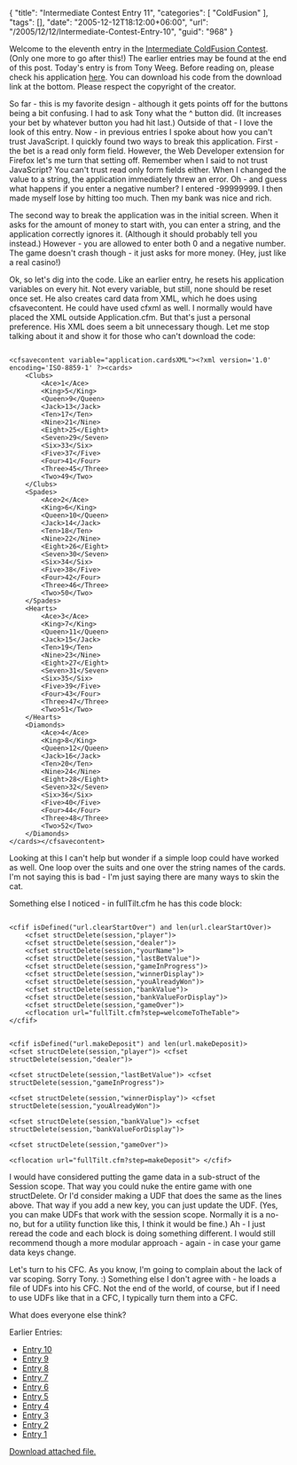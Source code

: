 {
	"title": "Intermediate Contest Entry 11",
	"categories": [
		"ColdFusion"
	],
	"tags": [],
	"date": "2005-12-12T18:12:00+06:00",
	"url": "/2005/12/12/Intermediate-Contest-Entry-10",
	"guid": "968"
}

Welcome to the eleventh entry in the <a href="http://ray.camdenfamily.com/index.cfm/2005/10/30/Intermediate-ColdFusion-Contest">Intermediate ColdFusion Contest</a>. (Only one more to go after this!) The earlier entries may be found at the end of this post. Today's entry is from Tony Weeg. Before reading on, please check his application <a href="http://ray.camdenfamily.com/demos/contest2/weeg">here</a>. You can download his code from the download link at the bottom. Please respect the copyright of the creator.
<!--more-->
So far - this is my favorite design - although it gets points off for the buttons being a bit confusing. I had to ask Tony what the ^ button did. (It increases your bet by whatever button you had hit last.) Outside of that - I love the look of this entry. Now - in previous entries I spoke about how you can't trust JavaScript. I quickly found two ways to break this application. First - the bet is a read only form field. However, the Web Developer extension for Firefox let's me turn that setting off. Remember when I said to not trust JavaScript? You can't trust read only form fields either. When I changed the value to a string, the application immediately threw an error. Oh - and guess what happens if you enter a negative number? I entered -99999999. I then made myself lose by hitting too much. Then my bank was nice and rich. 

The second way to break the application was in the initial screen. When it asks for the amount of money to start with, you can enter a string, and the application correctly ignores it. (Although it should probably tell you instead.) However - you are allowed to enter both 0 and a negative number. The game doesn't crash though - it just asks for more money. (Hey, just like a real casino!)

Ok, so let's dig into the code. Like an earlier entry, he resets his application variables on every hit. Not every variable, but still, none should be reset once set. He also creates card data from XML, which he does using cfsavecontent. He could have used cfxml as well. I normally would have placed the XML outside Application.cfm. But that's just a personal preference. His XML does seem a bit unnecessary though. Let me stop talking about it and show it for those who can't download the code:

<code>
&lt;cfsavecontent variable="application.cardsXML"&gt;&lt;?xml version='1.0' encoding='ISO-8859-1' ?&gt;&lt;cards&gt;
	&lt;Clubs&gt;
		&lt;Ace&gt;1&lt;/Ace&gt;
		&lt;King&gt;5&lt;/King&gt;
		&lt;Queen&gt;9&lt;/Queen&gt;		
		&lt;Jack&gt;13&lt;/Jack&gt;				
		&lt;Ten&gt;17&lt;/Ten&gt;
		&lt;Nine&gt;21&lt;/Nine&gt;
		&lt;Eight&gt;25&lt;/Eight&gt;
		&lt;Seven&gt;29&lt;/Seven&gt;
		&lt;Six&gt;33&lt;/Six&gt;
		&lt;Five&gt;37&lt;/Five&gt;
		&lt;Four&gt;41&lt;/Four&gt;
		&lt;Three&gt;45&lt;/Three&gt;
		&lt;Two&gt;49&lt;/Two&gt;
	&lt;/Clubs&gt;
	&lt;Spades&gt;
		&lt;Ace&gt;2&lt;/Ace&gt;
		&lt;King&gt;6&lt;/King&gt;
		&lt;Queen&gt;10&lt;/Queen&gt;		
		&lt;Jack&gt;14&lt;/Jack&gt;				
		&lt;Ten&gt;18&lt;/Ten&gt;
		&lt;Nine&gt;22&lt;/Nine&gt;
		&lt;Eight&gt;26&lt;/Eight&gt;
		&lt;Seven&gt;30&lt;/Seven&gt;
		&lt;Six&gt;34&lt;/Six&gt;
		&lt;Five&gt;38&lt;/Five&gt;
		&lt;Four&gt;42&lt;/Four&gt;
		&lt;Three&gt;46&lt;/Three&gt;
		&lt;Two&gt;50&lt;/Two&gt;
	&lt;/Spades&gt;
	&lt;Hearts&gt;
		&lt;Ace&gt;3&lt;/Ace&gt;
		&lt;King&gt;7&lt;/King&gt;
		&lt;Queen&gt;11&lt;/Queen&gt;		
		&lt;Jack&gt;15&lt;/Jack&gt;				
		&lt;Ten&gt;19&lt;/Ten&gt;
		&lt;Nine&gt;23&lt;/Nine&gt;
		&lt;Eight&gt;27&lt;/Eight&gt;
		&lt;Seven&gt;31&lt;/Seven&gt;
		&lt;Six&gt;35&lt;/Six&gt;
		&lt;Five&gt;39&lt;/Five&gt;
		&lt;Four&gt;43&lt;/Four&gt;
		&lt;Three&gt;47&lt;/Three&gt;
		&lt;Two&gt;51&lt;/Two&gt;
	&lt;/Hearts&gt;		
	&lt;Diamonds&gt;
		&lt;Ace&gt;4&lt;/Ace&gt;
		&lt;King&gt;8&lt;/King&gt;
		&lt;Queen&gt;12&lt;/Queen&gt;		
		&lt;Jack&gt;16&lt;/Jack&gt;				
		&lt;Ten&gt;20&lt;/Ten&gt;
		&lt;Nine&gt;24&lt;/Nine&gt;
		&lt;Eight&gt;28&lt;/Eight&gt;
		&lt;Seven&gt;32&lt;/Seven&gt;
		&lt;Six&gt;36&lt;/Six&gt;
		&lt;Five&gt;40&lt;/Five&gt;
		&lt;Four&gt;44&lt;/Four&gt;
		&lt;Three&gt;48&lt;/Three&gt;
		&lt;Two&gt;52&lt;/Two&gt;
	&lt;/Diamonds&gt;			
&lt;/cards&gt;&lt;/cfsavecontent&gt;</code>

Looking at this I can't help but wonder if a simple loop could have worked as well. One loop over the suits and one over the string names of the cards. I'm not saying this is bad - I'm just saying there are many ways to skin the cat. 

Something else I noticed - in fullTilt.cfm he has this code block:

<code>
&lt;cfif isDefined("url.clearStartOver") and len(url.clearStartOver)&gt;
	&lt;cfset structDelete(session,"player")&gt;
	&lt;cfset structDelete(session,"dealer")&gt;		
	&lt;cfset structDelete(session,"yourName")&gt;			
	&lt;cfset structDelete(session,"lastBetValue")&gt;
	&lt;cfset structDelete(session,"gameInProgress")&gt;	
	&lt;cfset structDelete(session,"winnerDisplay")&gt;	
	&lt;cfset structDelete(session,"youAlreadyWon")&gt;		
	&lt;cfset structDelete(session,"bankValue")&gt;	
	&lt;cfset structDelete(session,"bankValueForDisplay")&gt;			
	&lt;cfset structDelete(session,"gameOver")&gt;				
	&lt;cflocation url="fullTilt.cfm?step=welcomeToTheTable"&gt;
&lt;/cfif&gt;

&lt;cfif isDefined("url.makeDeposit") and len(url.makeDeposit)&gt;
	&lt;cfset structDelete(session,"player")&gt;
	&lt;cfset structDelete(session,"dealer")&gt;		
	&lt;cfset structDelete(session,"lastBetValue")&gt;
	&lt;cfset structDelete(session,"gameInProgress")&gt;	
	&lt;cfset structDelete(session,"winnerDisplay")&gt;	
	&lt;cfset structDelete(session,"youAlreadyWon")&gt;		
	&lt;cfset structDelete(session,"bankValue")&gt;	
	&lt;cfset structDelete(session,"bankValueForDisplay")&gt;			
	&lt;cfset structDelete(session,"gameOver")&gt;				
	&lt;cflocation url="fullTilt.cfm?step=makeDeposit"&gt;
&lt;/cfif&gt;
</code>

I would have considered putting the game data in a sub-struct of the Session scope. That way you could nuke the entire game with one structDelete. Or I'd consider making a UDF that does the same as the lines above. That way if you add a new key, you can just update the UDF. (Yes, you can make UDFs that work with the session scope. Normally it is a no-no, but for a utility function like this, I think it would be fine.) Ah - I just reread the code and each block is doing something different. I would still recommend though a more modular approach - again - in case your game data keys change. 

Let's turn to his CFC. As you know, I'm going to complain about the lack of var scoping. Sorry Tony. :) Something else I don't agree with - he loads a file of UDFs into his CFC. Not the end of the world, of course, but if I need to use UDFs like that in a CFC, I typically turn them into a CFC.

What does everyone else think?

Earlier Entries:
<ul>
<li><a href="http://ray.camdenfamily.com/index.cfm/2005/12/9/Intermediate-Contest-Entry-10">Entry 10</a>
<li><a href="http://ray.camdenfamily.com/index.cfm/2005/12/7/Intermediate-Contest-Entry-9">Entry 9</a>
<li><a href="http://ray.camdenfamily.com/index.cfm/2005/12/1/Intermediate-Contest-Entry-8">Entry 8</a>
<li><a href="http://ray.camdenfamily.com/index.cfm/2005/11/29/Intermediate-Contest-Entry-7">Entry 7</a>
<li><a href="http://ray.camdenfamily.com/index.cfm/2005/11/28/Intermediate-Contest-Entry-6">Entry 6</a>
<li><a href="http://ray.camdenfamily.com/index.cfm/2005/11/23/Intermediate-Contest-Entry-4">Entry 5</a>
<li><a href="http://ray.camdenfamily.com/index.cfm/2005/11/21/Intermediate-Contest-Entry-4">Entry 4</a>
<li><a href="http://ray.camdenfamily.com/index.cfm/2005/11/18/Intermedia-Contest-Entry-3">Entry 3</a>
<li><a href="http://ray.camdenfamily.com/index.cfm/2005/11/17/Intermediate-Contest-Entry-2">Entry 2</a>
<li><a href="http://ray.camdenfamily.com/index.cfm/2005/11/16/Intermediate-Contest-Entry-1">Entry 1</a>
</ul><p><a href='enclosures/D%3A%5Cwebsites%5Ccamdenfamily%5Csource%5Cmorpheus%5Cblog%5Cenclosures%2Fweeg%2Ezip'>Download attached file.</a></p>